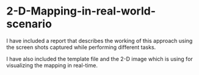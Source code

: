 # 2-D-Mapping-in-real-world-scenario
I have included a report that describes the working of this approach using the screen shots captured while performing different tasks.

I have also included the template file and the 2-D image which is using for visualizing the mapping in real-time.

